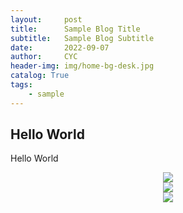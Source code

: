 ```yaml
---
layout:     post
title:      Sample Blog Title
subtitle:   Sample Blog Subtitle
date:       2022-09-07
author:     CYC
header-img: img/home-bg-desk.jpg
catalog: True
tags:
    - sample
---
```


## Hello World

Hello World

<div align=center><img src="../../img/home-bg-rwd.jpg"/></div>

<div align=center><img src="../../../img/post-img1.jpg"/></div>

<div align=center><img src="../../../../img/post-img1.jpg"/></div>
